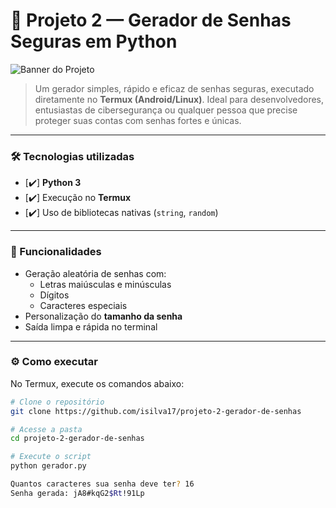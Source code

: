 # 🔐 Projeto 2 — Gerador de Senhas Seguras em Python

![Banner do Projeto](imagem/banner_projeto2.png)

> Um gerador simples, rápido e eficaz de senhas seguras, executado diretamente no **Termux (Android/Linux)**. Ideal para desenvolvedores, entusiastas de cibersegurança ou qualquer pessoa que precise proteger suas contas com senhas fortes e únicas.

---

### 🛠 Tecnologias utilizadas

- [✔️] **Python 3**
- [✔️] Execução no **Termux**
- [✔️] Uso de bibliotecas nativas (`string`, `random`)

---

### 📌 Funcionalidades

- Geração aleatória de senhas com:
  - Letras maiúsculas e minúsculas
  - Dígitos
  - Caracteres especiais
- Personalização do **tamanho da senha**
- Saída limpa e rápida no terminal

---

### ⚙️ Como executar

No Termux, execute os comandos abaixo:

```bash
# Clone o repositório
git clone https://github.com/isilva17/projeto-2-gerador-de-senhas

# Acesse a pasta
cd projeto-2-gerador-de-senhas

# Execute o script
python gerador.py

Quantos caracteres sua senha deve ter? 16
Senha gerada: jA8#kqG2$Rt!91Lp
